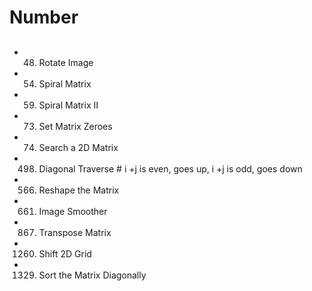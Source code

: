 # Number

## 
- 48. Rotate Image
- 54. Spiral Matrix
- 59. Spiral Matrix II
- 73. Set Matrix Zeroes
- 74. Search a 2D Matrix
- 498. Diagonal Traverse                   # i +j is even, goes up, i +j is odd, goes down
- 566. Reshape the Matrix
- 661. Image Smoother
- 867. Transpose Matrix
- 1260. Shift 2D Grid
- 1329. Sort the Matrix Diagonally
